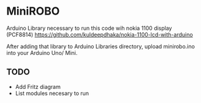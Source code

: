 # MiniROBO
Arduino Library necessary to run this code wih nokia 1100 display (PCF8814) https://github.com/kuldeepdhaka/nokia-1100-lcd-with-arduino

After adding that library to Arduino Libraries directory, upload minirobo.ino into your Arduino Uno/ Mini.

## TODO
* Add Fritz diagram
* List modules necesary to run

